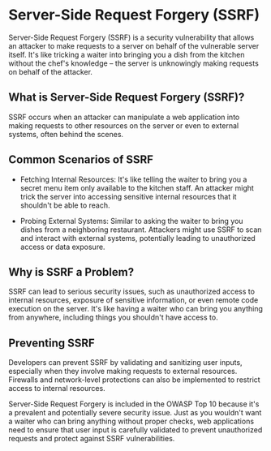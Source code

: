 # Server-Side Request Forgery (SSRF)
Server-Side Request Forgery (SSRF) is a security vulnerability that allows an attacker to make requests to a server on behalf of the vulnerable server itself. It's like tricking a waiter into bringing you a dish from the kitchen without the chef's knowledge – the server is unknowingly making requests on behalf of the attacker.


## What is Server-Side Request Forgery (SSRF)?
SSRF occurs when an attacker can manipulate a web application into making requests to other resources on the server or even to external systems, often behind the scenes.

## Common Scenarios of SSRF

- Fetching Internal Resources: It's like telling the waiter to bring you a secret menu item only available to the kitchen staff. An attacker might trick the server into accessing sensitive internal resources that it shouldn't be able to reach.

- Probing External Systems: Similar to asking the waiter to bring you dishes from a neighboring restaurant. Attackers might use SSRF to scan and interact with external systems, potentially leading to unauthorized access or data exposure.

## Why is SSRF a Problem?
SSRF can lead to serious security issues, such as unauthorized access to internal resources, exposure of sensitive information, or even remote code execution on the server. It's like having a waiter who can bring you anything from anywhere, including things you shouldn't have access to.

## Preventing SSRF
Developers can prevent SSRF by validating and sanitizing user inputs, especially when they involve making requests to external resources. Firewalls and network-level protections can also be implemented to restrict access to internal resources.

Server-Side Request Forgery is included in the OWASP Top 10 because it's a prevalent and potentially severe security issue. Just as you wouldn't want a waiter who can bring anything without proper checks, web applications need to ensure that user input is carefully validated to prevent unauthorized requests and protect against SSRF vulnerabilities.
